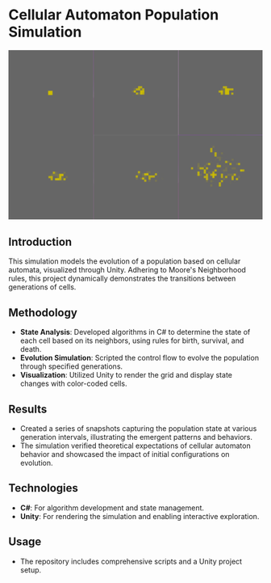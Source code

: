 # Cellular Automaton Population Simulation
![eqn](./assets/images/Pattern.png)

## Introduction
This simulation models the evolution of a population based on cellular automata, visualized through Unity. Adhering to Moore's Neighborhood rules, this project dynamically demonstrates the transitions between generations of cells.

## Methodology
- **State Analysis**: Developed algorithms in C# to determine the state of each cell based on its neighbors, using rules for birth, survival, and death.
- **Evolution Simulation**: Scripted the control flow to evolve the population through specified generations.
- **Visualization**: Utilized Unity to render the grid and display state changes with color-coded cells.

## Results
- Created a series of snapshots capturing the population state at various generation intervals, illustrating the emergent patterns and behaviors.
- The simulation verified theoretical expectations of cellular automaton behavior and showcased the impact of initial configurations on evolution.

## Technologies
- **C#**: For algorithm development and state management.
- **Unity**: For rendering the simulation and enabling interactive exploration.

## Usage
- The repository includes comprehensive scripts and a Unity project setup.
